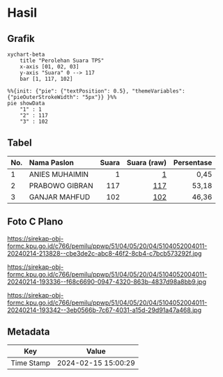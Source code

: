 # Hasil

## Grafik

```mermaid
xychart-beta
    title "Perolehan Suara TPS"
    x-axis [01, 02, 03]
    y-axis "Suara" 0 --> 117
    bar [1, 117, 102]
```

```mermaid
%%{init: {"pie": {"textPosition": 0.5}, "themeVariables": {"pieOuterStrokeWidth": "5px"}} }%%
pie showData
    "1" : 1
    "2" : 117
    "3" : 102
```

## Tabel

| No. | Nama Paslon    | Suara | Suara (raw) | Persentase |
|:--- |:-------------- | -----:| -----------:| ----------:|
| 1   | ANIES MUHAIMIN | 1     | [1][p-1]    | 0,45       |
| 2   | PRABOWO GIBRAN | 117   | [117][p-2]  | 53,18      |
| 3   | GANJAR MAHFUD  | 102   | [102][p-3]  | 46,36      |


[p-1]: https://github.com/gigit-pemilu/pemilu-2024-51-bali/blob/main/pilpres/hitung-suara/sub/51-bali/sub/04-gianyar/sub/05-ubud/sub/2004-kedewatan/sub/011-tps/sub/paslon-1.txt
[p-2]: https://github.com/gigit-pemilu/pemilu-2024-51-bali/blob/main/pilpres/hitung-suara/sub/51-bali/sub/04-gianyar/sub/05-ubud/sub/2004-kedewatan/sub/011-tps/sub/paslon-2.txt
[p-3]: https://github.com/gigit-pemilu/pemilu-2024-51-bali/blob/main/pilpres/hitung-suara/sub/51-bali/sub/04-gianyar/sub/05-ubud/sub/2004-kedewatan/sub/011-tps/sub/paslon-3.txt

## Foto C Plano

https://sirekap-obj-formc.kpu.go.id/c766/pemilu/ppwp/51/04/05/20/04/5104052004011-20240214-213828--cbe3de2c-abc8-46f2-8cb4-c7bcb573292f.jpg

https://sirekap-obj-formc.kpu.go.id/c766/pemilu/ppwp/51/04/05/20/04/5104052004011-20240214-193336--f68c6690-0947-4320-863b-4837d98a8bb9.jpg

https://sirekap-obj-formc.kpu.go.id/c766/pemilu/ppwp/51/04/05/20/04/5104052004011-20240214-193342--3eb0566b-7c67-4031-a15d-29d91a47a468.jpg


## Metadata

| Key        | Value               |
| ---------- | ------------------- |
| Time Stamp | 2024-02-15 15:00:29 |



